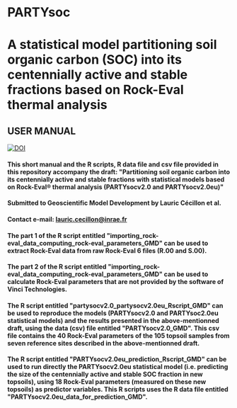 # PARTYsoc
# A statistical model partitioning soil organic carbon (SOC) into its centennially active and stable fractions based on Rock-Eval thermal analysis

## USER MANUAL

[![DOI](https://zenodo.org/badge/319097495.svg)](https://zenodo.org/badge/latestdoi/319097495)

#### This short manual and the R scripts, R data file and csv file provided in this repository accompany the draft: "Partitioning soil organic carbon into its centennially active and stable fractions with statistical models based on Rock-Eval® thermal analysis (PARTYsocv2.0 and PARTYsocv2.0eu)"
#### Submitted to Geoscientific Model Development by Lauric Cécillon et al.
#### Contact e-mail: lauric.cecillon@inrae.fr

#### The part 1 of the R script entitled "importing_rock-eval_data_computing_rock-eval_parameters_GMD" can be used to extract Rock-Eval data from raw Rock-Eval 6 files (R.00 and S.00).

#### The part 2 of the R script entitled "importing_rock-eval_data_computing_rock-eval_parameters_GMD" can be used to calculate Rock-Eval parameters that are not provided by the software of Vinci Technologies.

#### The R script entitled "partysocv2.0_partysocv2.0eu_Rscript_GMD" can be used to reproduce the models (PARTYsocv2.0 and PARTYsoc2.0eu statistical models) and the results presented in the above-mentionned draft, using the data (csv) file entitled "PARTYsocv2.0_GMD". This csv file contains the 40 Rock-Eval parameters of the 105 topsoil samples from seven reference sites described in the above-mentionned draft.

#### The R script entitled "PARTYsocv2.0eu_prediction_Rscript_GMD" can be used to run directly the PARTYsocv2.0eu statistical model (i.e. predicting the size of the centennially active and stable SOC fraction in new topsoils), using 18 Rock-Eval parameters (measured on these new topsoils) as predictor variables. This R scripts uses the R data file entitled "PARTYsocv2.0eu_data_for_prediction_GMD".
